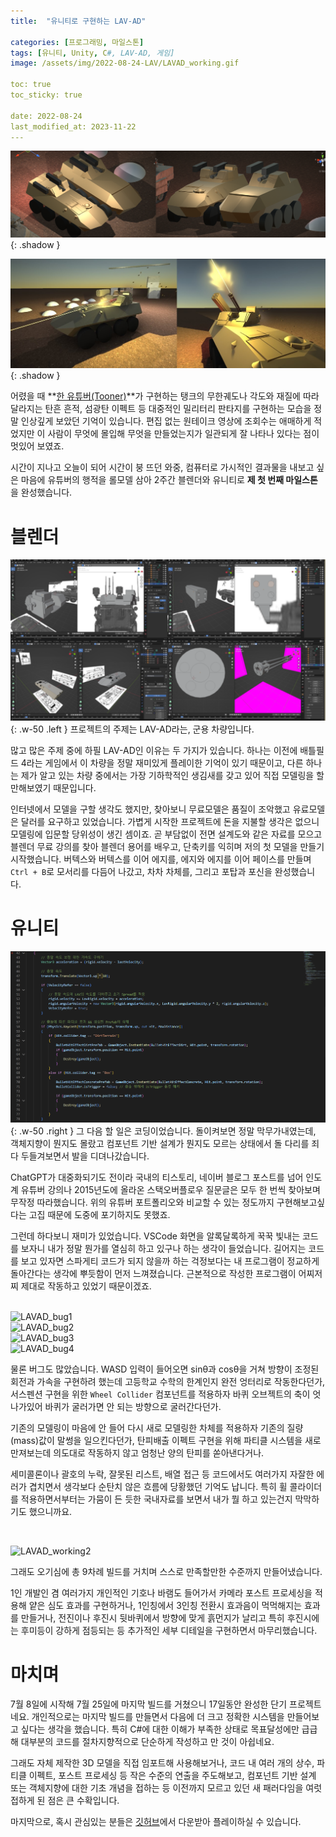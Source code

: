 ```yaml
---
title:  "유니티로 구현하는 LAV-AD"

categories: [프로그래밍, 마일스톤]
tags: [유니티, Unity, C#, LAV-AD, 게임]
image: /assets/img/2022-08-24-LAV/LAVAD_working.gif

toc: true
toc_sticky: true
 
date: 2022-08-24
last_modified_at: 2023-11-22
---
```


![LAVAD_main](/assets/img/2022-08-24-LAV/LAVAD_main.png){: .shadow }

![LAVAD_main2](/assets/img/2022-08-24-LAV/LAVAD_main2.png){: .shadow }

어렸을 때 **[한 유튜버(Tooner)](https://www.youtube.com/@tooner/videos)**가 구현하는 탱크의 무한궤도나 각도와 재질에 따라 달라지는 탄흔 흔적, 섬광탄 이펙트 등 대중적인 밀리터리 판타지를 구현하는 모습을 정말 인상깊게 보았던 기억이 있습니다. 편집 없는 원테이크 영상에 조회수는 애매하게 적었지만 이 사람이 무엇에 몰입해 무엇을 만들었는지가 일관되게 잘 나타나 있다는 점이 멋있어 보였죠.

시간이 지나고 오늘이 되어 시간이 붕 뜨던 와중, 컴퓨터로 가시적인 결과물을 내보고 싶은 마음에 유튜버의 행적을 롤모델 삼아 2주간 블렌더와 유니티로 **제 첫 번째 마일스톤**을 완성했습니다.

# **블렌더**

![LAVAD_modeling](/assets/img/2022-08-24-LAV/LAVAD_modeling.png){: .w-50 .left }
프로젝트의 주제는 LAV-AD라는, 군용 차량입니다.

많고 많은 주제 중에 하필 LAV-AD인 이유는 두 가지가 있습니다. 하나는 이전에 배틀필드 4라는 게임에서 이 차량을 정말 재미있게 플레이한 기억이 있기 때문이고, 다른 하나는 제가 알고 있는 차량 중에서는 가장 기하학적인 생김새를 갖고 있어 직접 모델링을 할만해보였기 때문입니다.

인터넷에서 모델을 구할 생각도 했지만, 찾아보니 무료모델은 품질이 조악했고 유료모델은 달러를 요구하고 있었습니다. 가볍게 시작한 프로젝트에 돈을 지불할 생각은 없으니 모델링에 입문할 당위성이 생긴 셈이죠. 곧 부담없이 전면 설계도와 같은 자료를 모으고 블렌더 무료 강의를 찾아 블렌더 용어를 배우고, 단축키를 익히며 저의 첫 모델을 만들기 시작했습니다. 버텍스와 버텍스를 이어 에지를, 에지와 에지를 이어 페이스를 만들며 `Ctrl + B`로 모서리를 다듬어 나갔고, 차차 차체를, 그리고 포탑과 포신을 완성했습니다.

# **유니티**

![LAVAD_coding](/assets/img/2022-08-24-LAV/LAVAD_coding.png){: .w-50 .right }
그 다음 할 일은 코딩이었습니다. 돌이켜보면 정말 막무가내였는데, 객체지향이 뭔지도 몰랐고 컴포넌트 기반 설계가 뭔지도 모르는 상태에서 돌 다리를 죄다 두들겨보면서 발을 디뎌나갔습니다.

ChatGPT가 대중화되기도 전이라 국내의 티스토리, 네이버 블로그 포스트를 넘어 인도계 유튜버 강의나 2015년도에 올라온 스택오버플로우 질문글은 모두 한 번씩 찾아보며 무작정 따라했습니다. 위의 유튜버 포트폴리오와 비교할 수 있는 정도까지 구현해보고싶다는 고집 때문에 도중에 포기하지도 못했죠.

그런데 하다보니 재미가 있었습니다. VSCode 화면을 알록달록하게 꾹꾹 빛내는 코드를 보자니 내가 정말 뭔가를 열심히 하고 있구나 하는 생각이 들었습니다. 길어지는 코드를 보고 있자면 스파게티 코드가 되지 않을까 하는 걱정보다는 내 프로그램이 정교하게 돌아간다는 생각에 뿌듯함이 먼저 느껴졌습니다. 근본적으로 작성한 프로그램이 어찌저찌 제대로 작동하고 있었기 때문이겠죠.

<br>

<div class="row">
    <div class="col-md-6">
        <img src="/assets/img/2022-08-24-LAV/LAVAD_bug1.gif" alt="LAVAD_bug1">
    </div>
    <div class="col-md-6">
        <img src="/assets/img/2022-08-24-LAV/LAVAD_bug2.gif" alt="LAVAD_bug2">
    </div>
</div>
<div class="row">
    <div class="col-md-6">
        <img src="/assets/img/2022-08-24-LAV/LAVAD_bug3.gif" alt="LAVAD_bug3">
    </div>
    <div class="col-md-6">
        <img src="/assets/img/2022-08-24-LAV/LAVAD_bug4.gif" alt="LAVAD_bug4">
    </div>
</div>

물론 버그도 많았습니다. WASD 입력이 들어오면 sinθ과 cosθ을 거쳐 방향이 조정된 회전과 가속을 구현하려 했는데 고등학교 수학의 한계인지 완전 엉터리로 작동한다던가, 서스펜션 구현을 위한 `Wheel Collider` 컴포넌트를 적용하자 바퀴 오브젝트의 축이 엇나가있어 바퀴가 굴러가면 안 되는 방향으로 굴러간다던가.

기존의 모델링이 마음에 안 들어 다시 새로 모델링한 차체를 적용하자 기존의 질량(mass)값이 말썽을 일으킨다던가, 탄피배출 이펙트 구현을 위해 파티클 시스템을 새로 만져보는데 의도대로 작동하지 않고 엄청난 양의 탄피를 쏟아낸다거나.

세미콜론이나 괄호의 누락, 잘못된 리스트, 배열 접근 등 코드에서도 여러가지 자잘한 에러가 겹치면서 생각보다 순탄치 않은 흐름에 당황했던 기억도 납니다. 특히 휠 콜라이더를 적용하면서부터는 가뭄이 든 듯한 국내자료를 보면서 내가 뭘 하고 있는건지 막막하기도 했으니까요.

<br>

![LAVAD_working2](/assets/img/2022-08-24-LAV/LAVAD_working2.gif)

그래도 오기심에 총 9차례 빌드를 거치며 스스로 만족할만한 수준까지 만들어냈습니다.

1인 개발인 겸 여러가지 개인적인 기호나 바램도 들어가서 카메라 포스트 프로세싱을 적용해 얕은 심도 효과를 구현하거나, 1인칭에서 3인칭 전환시 효과음이 먹먹해지는 효과를 만들거나, 전진이나 후진시 뒷바퀴에서 방향에 맞게 흙먼지가 날리고 특히 후진시에는 후미등이 강하게 점등되는 등 추가적인 세부 디테일을 구현하면서 마무리했습니다.

# **마치며**

7월 8일에 시작해 7월 25일에 마지막 빌드를 거쳤으니 17일동안 완성한 단기 프로젝트네요. 개인적으로는 마지막 빌드를 만들면서 다음에 더 크고 정확한 시스템을 만들어보고 싶다는 생각을 했습니다. 특히 C#에 대한 이해가 부족한 상태로 목표달성에만 급급해 대부분의 코드를 절차지향적으로 단순하게 작성하고 만 것이 아쉽네요.

그래도 자체 제작한 3D 모델을 직접 임포트해 사용해보거나, 코드 내 여러 개의 상수, 파티클 이펙트, 포스트 프로세싱 등 작은 수준의 연출을 주도해보고, 컴포넌트 기반 설계 또는 객체지향에 대한 기초 개념을 접하는 등 이전까지 모르고 있던 새 패러다임을 여럿 접하게 된 점은 큰 수확입니다.

마지막으로, 혹시 관심있는 분들은 [깃허브](https://github.com/kiw6024/LAV-AD)에서 다운받아 플레이하실 수 있습니다.